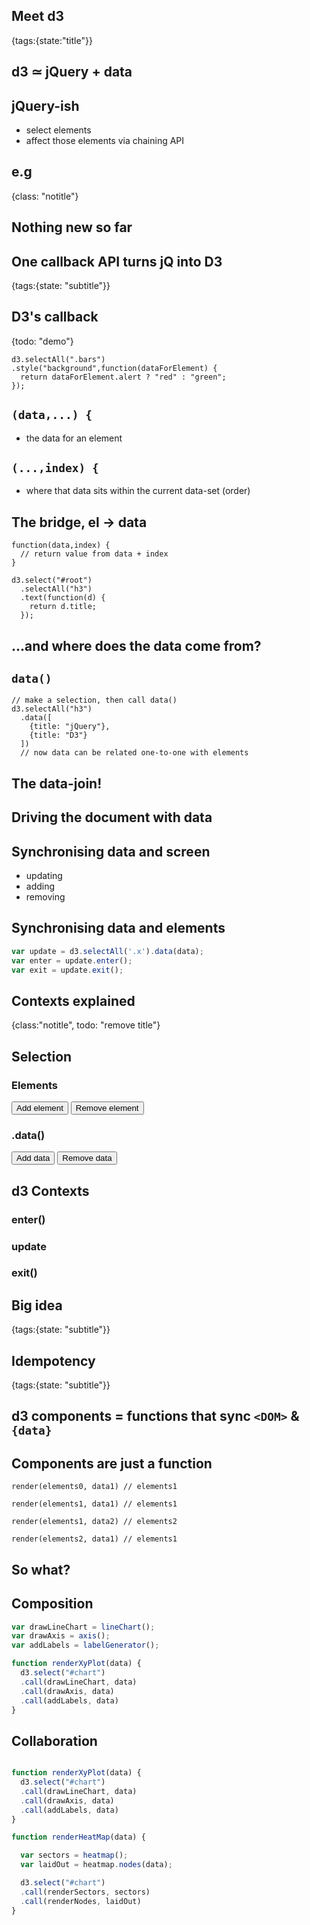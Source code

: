 ## Meet d3
{tags:{state:"title"}}

## d3 ≃ jQuery + data

## jQuery-ish

- select elements
- affect those elements via chaining API

## e.g
{class: "notitle"}

<script type=eg code-sample>
  <svg id=meetD3 width=600 height=220>
    <circle r=50 cx=300 cy=110 fill=black />
  </svg>
</script>

<div class=little-console></div>

<script type=cheat>
  d3.selectAll("#meetD3 circle").attr("fill", "pink");
</script>

## Nothing new so far

## One callback API turns jQ into D3
{tags:{state: "subtitle"}}


## D3's callback
{todo: "demo"}

```
d3.selectAll(".bars")
.style("background",function(dataForElement) {
  return dataForElement.alert ? "red" : "green";
});
```

## `(data,...) {`

- the data for an element

## `(...,index) {`

- where that data sits within the current data-set (order)

## The bridge, el -> data

```
function(data,index) {
  // return value from data + index
}
```

```
d3.select("#root")
  .selectAll("h3")
  .text(function(d) {
    return d.title;
  });
```
## ...and where does the data come from?

## `data()`

```
// make a selection, then call data()
d3.selectAll("h3")
  .data([
    {title: "jQuery"},
    {title: "D3"}
  ])
  // now data can be related one-to-one with elements
```

## The data-join!

## Driving the document with data

<script type=eg code-sample>
  <h3 class=drive-me></h3>
  <h3 class=drive-me></h3>
</script>

<div class=little-console></div>

<script type=cheat>
  d3.selectAll(".drive-me").data([{title:"hi"},{title:"jquery"}]).text(function(d) { return d.title })
</script>

## Synchronising data and screen

- updating 
- adding
- removing

## Synchronising data and elements

```javascript
var update = d3.selectAll('.x').data(data);
var enter = update.enter();
var exit = update.exit();
```

## Contexts explained
{class:"notitle", todo: "remove title"}

<div class=contexts-explained>

  <div class=situation>
    <h2>Selection</h2>
    <h3>Elements</h3>
    <div class='elements track'></div>
    <button class=addEl>Add element</button>
    <button class=delEl>Remove element</button>
    <h3 class=code>.data()</h3>
    <div class='data track'></div>
    <button class=addData>Add data</button>
    <button class=delData>Remove data</button>
  </div>

  <div class=contexts>
    <h2>d3 Contexts</h2>
    <div>
      <h3 class=code>enter()</h3>
      <div class='enter track'></div>
    </div>
    <div>
      <h3 class=code>update</h3>
      <div class='update track'></div>
    </div>
    <div>
      <h3 class=code>exit()</h3>
      <div class='exit track'></div>
    </div>
  </div>

</div>


## Big idea
{tags:{state: "subtitle"}}

## Idempotency
{tags:{state: "subtitle"}}

## d3 components = functions that sync `<DOM>` & `{data}`

## Components are just a function

```
render(elements0, data1) // elements1

render(elements1, data1) // elements1

render(elements1, data2) // elements2

render(elements2, data1) // elements1
```

## So what?

## Composition

```javascript
var drawLineChart = lineChart();
var drawAxis = axis();
var addLabels = labelGenerator();

function renderXyPlot(data) {
  d3.select("#chart")
  .call(drawLineChart, data)
  .call(drawAxis, data)
  .call(addLabels, data)
} 
```

## Collaboration

```javascript

function renderXyPlot(data) {
  d3.select("#chart")
  .call(drawLineChart, data)
  .call(drawAxis, data)
  .call(addLabels, data)
} 

function renderHeatMap(data) {

  var sectors = heatmap();
  var laidOut = heatmap.nodes(data);

  d3.select("#chart")
  .call(renderSectors, sectors)
  .call(renderNodes, laidOut)
} 
```


